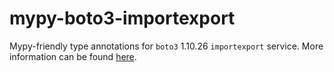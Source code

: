 # mypy-boto3-importexport

Mypy-friendly type annotations for `boto3` 1.10.26 `importexport` service.
More information can be found [here](https://github.com/vemel/mypy_boto3).